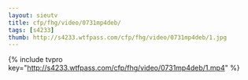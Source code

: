 ```yaml
--- 
layout: sieutv
title: cfp/fhg/video/0731mp4deb/
tags: [s4233]
thumb: http://s4233.wtfpass.com/cfp/fhg/video/0731mp4deb/1.jpg
---
```

{% include tvpro key="http://s4233.wtfpass.com/cfp/fhg/video/0731mp4deb/1.mp4" %} 
